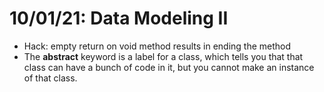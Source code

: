 # 10/01/21: Data Modeling II

- Hack: empty return on void method results in ending the method
- The **abstract** keyword is a label for a class, which tells you that that class can have a bunch of code in it, but you cannot make an instance of that class. 